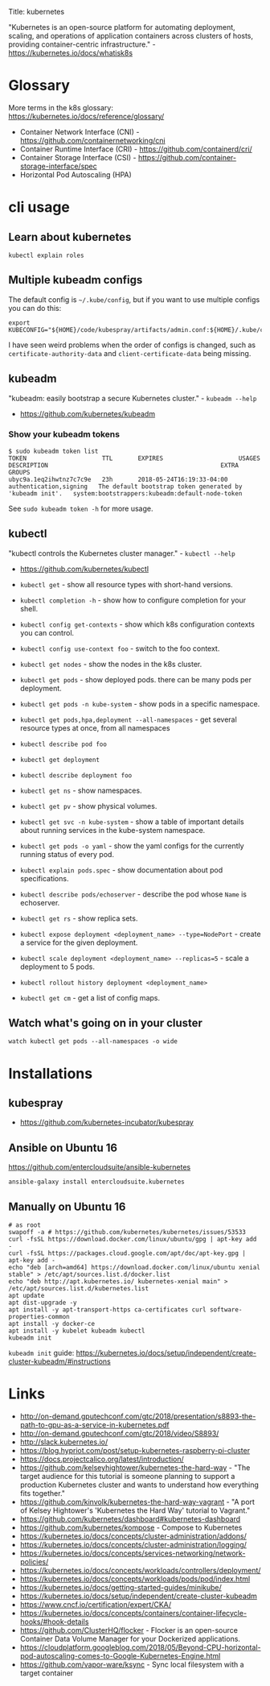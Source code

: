 Title: kubernetes

"Kubernetes is an open-source platform for automating deployment, scaling, and operations of application containers across clusters of hosts, providing container-centric infrastructure." - <https://kubernetes.io/docs/whatisk8s>

# Glossary

More terms in the k8s glossary: <https://kubernetes.io/docs/reference/glossary/>

- Container Network Interface (CNI) - https://github.com/containernetworking/cni
- Container Runtime Interface (CRI) - https://github.com/containerd/cri/
- Container Storage Interface (CSI) - https://github.com/container-storage-interface/spec
- Horizontal Pod Autoscaling (HPA)

# cli usage

## Learn about kubernetes

```
kubectl explain roles
```

## Multiple kubeadm configs

The default config is `~/.kube/config`, but if you want to use multiple configs you can do this:

```
export KUBECONFIG="${HOME}/code/kubespray/artifacts/admin.conf:${HOME}/.kube/config"
```

I have seen weird problems when the order of configs is changed, such as `certificate-authority-data` and `client-certificate-data` being missing.

## kubeadm

"kubeadm: easily bootstrap a secure Kubernetes cluster." - `kubeadm --help`

- <https://github.com/kubernetes/kubeadm>

### Show your kubeadm tokens

```
$ sudo kubeadm token list
TOKEN                     TTL       EXPIRES                     USAGES                   DESCRIPTION                                                EXTRA GROUPS
ubyc9a.1eq2ihwtnz7c7c9e   23h       2018-05-24T16:19:33-04:00   authentication,signing   The default bootstrap token generated by 'kubeadm init'.   system:bootstrappers:kubeadm:default-node-token
```

See `sudo kubeadm token -h` for more usage.

## kubectl

"kubectl controls the Kubernetes cluster manager." - `kubectl --help`

- <https://github.com/kubernetes/kubectl>

- `kubectl get` - show all resource types with short-hand versions.
- `kubectl completion -h` - show how to configure completion for your shell.
- `kubectl config get-contexts` - show which k8s configuration contexts you can control.
- `kubectl config use-context foo` - switch to the foo context.
- `kubectl get nodes` - show the nodes in the k8s cluster.
- `kubectl get pods` - show deployed pods. there can be many pods per deployment.
- `kubectl get pods -n kube-system` - show pods in a specific namespace.
- `kubectl get pods,hpa,deployment --all-namespaces` - get several resource types at once, from all namespaces
- `kubectl describe pod foo`
- `kubectl get deployment`
- `kubectl describe deployment foo`
- `kubectl get ns` - show namespaces.
- `kubectl get pv` - show physical volumes.
- `kubectl get svc -n kube-system` - show a table of important details about running services in the kube-system namespace.
- `kubectl get pods -o yaml` - show the yaml configs for the currently running status of every pod.
- `kubectl explain pods.spec` - show documentation about pod specifications.
- `kubectl describe pods/echoserver` - describe the pod whose `Name` is echoserver.
- `kubectl get rs` - show replica sets.
- `kubectl expose deployment <deployment_name> --type=NodePort` - create a service for the given deployment.
- `kubectl scale deployment <deployment_name> --replicas=5` - scale a deployment to 5 pods.
- `kubectl rollout history deployment <deployment_name>`
- `kubectl get cm` - get a list of config maps.


## Watch what's going on in your cluster

```
watch kubectl get pods --all-namespaces -o wide
```

# Installations

## kubespray

- <https://github.com/kubernetes-incubator/kubespray>

## Ansible on Ubuntu 16

<https://github.com/entercloudsuite/ansible-kubernetes>

```
ansible-galaxy install entercloudsuite.kubernetes
```

## Manually on Ubuntu 16

```
# as root
swapoff -a # https://github.com/kubernetes/kubernetes/issues/53533
curl -fsSL https://download.docker.com/linux/ubuntu/gpg | apt-key add -
curl -fsSL https://packages.cloud.google.com/apt/doc/apt-key.gpg | apt-key add -
echo "deb [arch=amd64] https://download.docker.com/linux/ubuntu xenial stable" > /etc/apt/sources.list.d/docker.list
echo "deb http://apt.kubernetes.io/ kubernetes-xenial main" > /etc/apt/sources.list.d/kubernetes.list
apt update
apt dist-upgrade -y
apt install -y apt-transport-https ca-certificates curl software-properties-common
apt install -y docker-ce
apt install -y kubelet kubeadm kubectl
kubeadm init
```

`kubeadm init` guide: <https://kubernetes.io/docs/setup/independent/create-cluster-kubeadm/#instructions>

# Links

- <http://on-demand.gputechconf.com/gtc/2018/presentation/s8893-the-path-to-gpu-as-a-service-in-kubernetes.pdf>
- <http://on-demand.gputechconf.com/gtc/2018/video/S8893/>
- <http://slack.kubernetes.io/>
- <https://blog.hypriot.com/post/setup-kubernetes-raspberry-pi-cluster>
- <https://docs.projectcalico.org/latest/introduction/>
- <https://github.com/kelseyhightower/kubernetes-the-hard-way> - "The target audience for this tutorial is someone planning to support a production Kubernetes cluster and wants to understand how everything fits together."
- <https://github.com/kinvolk/kubernetes-the-hard-way-vagrant> - "A port of Kelsey Hightower's 'Kubernetes the Hard Way' tutorial to Vagrant."
- <https://github.com/kubernetes/dashboard#kubernetes-dashboard>
- <https://github.com/kubernetes/kompose> - Compose to Kubernetes
- <https://kubernetes.io/docs/concepts/cluster-administration/addons/>
- <https://kubernetes.io/docs/concepts/cluster-administration/logging/>
- <https://kubernetes.io/docs/concepts/services-networking/network-policies/>
- <https://kubernetes.io/docs/concepts/workloads/controllers/deployment/>
- <https://kubernetes.io/docs/concepts/workloads/pods/pod/index.html>
- <https://kubernetes.io/docs/getting-started-guides/minikube/>
- <https://kubernetes.io/docs/setup/independent/create-cluster-kubeadm>
- <https://www.cncf.io/certification/expert/CKA/>
- <https://kubernetes.io/docs/concepts/containers/container-lifecycle-hooks/#hook-details>
- <https://github.com/ClusterHQ/flocker> - Flocker is an open-source Container Data Volume Manager for your Dockerized applications.
- <https://cloudplatform.googleblog.com/2018/05/Beyond-CPU-horizontal-pod-autoscaling-comes-to-Google-Kubernetes-Engine.html>
- <https://github.com/vapor-ware/ksync> - Sync local filesystem with a target container
